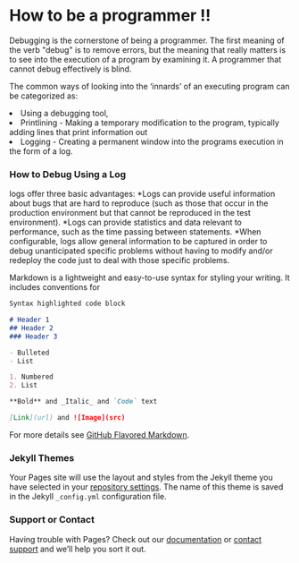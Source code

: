# How to be a programmer !!

Debugging	is	the	cornerstone	of	being	a	programmer.	The	first	meaning	of	the	verb	"debug" is	to	remove	errors,	but	the	meaning	that	really	matters	is	to	see	into	the	execution	of	a program	by	examining	it.	A	programmer	that	cannot	debug	effectively	is	blind.


The	common	ways	of	looking	into	the	‘innards’	of	an	executing	program	can	be	categorized as:
<li>Using	a	debugging	tool,
<li>Printlining	-	Making	a	temporary	modification	to	the	program,	typically	adding	lines	that print	information	out
<li>Logging	-	Creating	a	permanent	window	into	the	programs	execution	in	the	form	of	a log.</li>

### How	to	Debug	Using	a	Log
logs	offer	three	basic	advantages:
*Logs	can	provide	useful	information	about	bugs	that	are	hard	to	reproduce	(such	as those	that	occur	in	the	production	    environment	but	that	cannot	be	reproduced	in	the	test environment).
*Logs	can	provide	statistics	and	data	relevant	to	performance,	such	as	the	time	passing between	statements.
*When	configurable,	logs	allow	general	information	to	be	captured	in	order	to	debug unanticipated	specific	problems	without	having	to	modify	and/or	redeploy	the	code	just to	deal	with	those	specific	problems.

Markdown is a lightweight and easy-to-use syntax for styling your writing. It includes conventions for

```markdown
Syntax highlighted code block

# Header 1
## Header 2
### Header 3

- Bulleted
- List

1. Numbered
2. List

**Bold** and _Italic_ and `Code` text

[Link](url) and ![Image](src)
```

For more details see [GitHub Flavored Markdown](https://guides.github.com/features/mastering-markdown/).

### Jekyll Themes

Your Pages site will use the layout and styles from the Jekyll theme you have selected in your [repository settings](https://github.com/AnushaAugustine/mywebsite/settings). The name of this theme is saved in the Jekyll `_config.yml` configuration file.

### Support or Contact

Having trouble with Pages? Check out our [documentation](https://help.github.com/categories/github-pages-basics/) or [contact support](https://github.com/contact) and we’ll help you sort it out.
